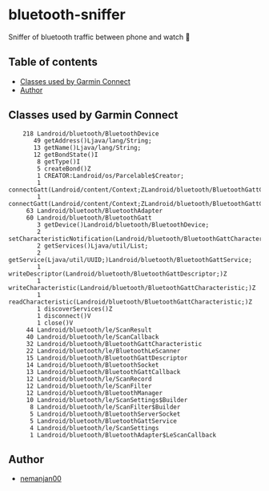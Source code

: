 # bluetooth-sniffer

Sniffer of bluetooth traffic between phone and watch 🐶

## Table of contents

<!-- vim-markdown-toc GFM -->

* [Classes used by Garmin Connect](#classes-used-by-garmin-connect)
* [Author](#author)

<!-- vim-markdown-toc -->

## Classes used by Garmin Connect

```
    218 Landroid/bluetooth/BluetoothDevice
       49 getAddress()Ljava/lang/String;
       13 getName()Ljava/lang/String;
       12 getBondState()I
        8 getType()I
        5 createBond()Z
        1 CREATOR:Landroid/os/Parcelable$Creator;
        1 connectGatt(Landroid/content/Context;ZLandroid/bluetooth/BluetoothGattCallback;)Landroid/bluetooth/BluetoothGatt;
        1 connectGatt(Landroid/content/Context;ZLandroid/bluetooth/BluetoothGattCallback;I)Landroid/bluetooth/BluetoothGatt;
     63 Landroid/bluetooth/BluetoothAdapter
     60 Landroid/bluetooth/BluetoothGatt
        3 getDevice()Landroid/bluetooth/BluetoothDevice;
        2 setCharacteristicNotification(Landroid/bluetooth/BluetoothGattCharacteristic;Z)Z
        2 getServices()Ljava/util/List;
        2 getService(Ljava/util/UUID;)Landroid/bluetooth/BluetoothGattService;
        1 writeDescriptor(Landroid/bluetooth/BluetoothGattDescriptor;)Z
        1 writeCharacteristic(Landroid/bluetooth/BluetoothGattCharacteristic;)Z
        1 readCharacteristic(Landroid/bluetooth/BluetoothGattCharacteristic;)Z
        1 discoverServices()Z
        1 disconnect()V
        1 close()V
     44 Landroid/bluetooth/le/ScanResult
     40 Landroid/bluetooth/le/ScanCallback
     32 Landroid/bluetooth/BluetoothGattCharacteristic
     22 Landroid/bluetooth/le/BluetoothLeScanner
     15 Landroid/bluetooth/BluetoothGattDescriptor
     14 Landroid/bluetooth/BluetoothSocket
     13 Landroid/bluetooth/BluetoothGattCallback
     12 Landroid/bluetooth/le/ScanRecord
     12 Landroid/bluetooth/le/ScanFilter
     12 Landroid/bluetooth/BluetoothManager
     10 Landroid/bluetooth/le/ScanSettings$Builder
      8 Landroid/bluetooth/le/ScanFilter$Builder
      5 Landroid/bluetooth/BluetoothServerSocket
      5 Landroid/bluetooth/BluetoothGattService
      4 Landroid/bluetooth/le/ScanSettings
      1 Landroid/bluetooth/BluetoothAdapter$LeScanCallback
```

## Author

* [nemanjan00](https://github.com/nemanjan00)

